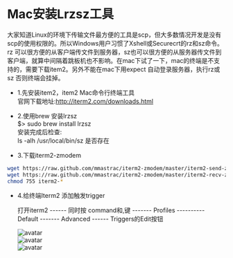 # Mac安装Lrzsz工具
大家知道Linux的环境下传输文件最方便的工具是scp，但大多数情况开发是没有scp的使用权限的。所以Windows用户习惯了Xshell或Securecrt的rz和sz命令。   
rz 可以很方便的从客户端传文件到服务器，sz也可以很方便的从服务器传文件到客户端，就算中间隔着跳板机也不影响。在mac下试了一下，mac的终端是不支 持的，需要下载item2。另外不能在mac下用expect 自动登录服务器，执行rz或sz 否则终端会挂掉。


* 1.先安装item2，item2 Mac命令行终端工具    
     官网下载地址:​​http://iterm2.com/downloads.html  
* 2.使用brew 安装lrzsz  
   $> sudo brew install lrzsz  
   安装完成后检查:  
   ls -alh /usr/local/bin/sz 是否存在

* 3.下载iterm2-zmodem
```bash
wget https://raw.github.com/mmastrac/iterm2-zmodem/master/iterm2-send-zmodem.sh  
wget https://raw.github.com/mmastrac/iterm2-zmodem/master/iterm2-recv-zmodem.sh  
chmod 755 iterm2-*
```
* 4.给终端Iterm2 添加触发trigger

    打开iterm2 ------  同时按 command和,键 ------- Profiles ----------  Default ------- Advanced ------ Triggers的Edit按钮

    ![avatar](../img/lrzsz_00.jpeg)  
    ![avatar](../img/lrzsz_01.jpeg)  
    ![avatar](../img/lrzsz_02.jpeg)
